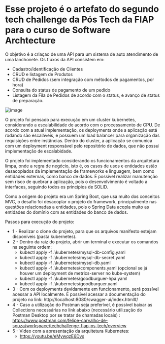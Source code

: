 # Esse projeto é o artefato do segundo tech challenge da Pós Tech da FIAP para o curso de Software Archtecture #

O objetivo é a criaçao de uma API para um sistema de auto atendimento de uma lanchonete.
Os fluxos da API consistem em:
 * Cadastro/identificação de Clientes
 * CRUD e listagem de Produtos
 * CRUD de Pedidos (sem integração com métodos de pagamentos, por hora)
 * Consulta do status de pagamento de um pedido
 * Listagem da Fila de Pedidos de acordo com o status, e avanço de status de preparação.
   
![image](https://github.com/felipecarvalhodesouza/techchallenge/assets/36648569/bd8b1d68-4428-4ff1-880c-649fb2cfa91a)

O projeto foi pensado para execução em um cluster kubernetes, considerando a escalabilidade de acordo com o processamento de CPU.
De acordo com a atual implementação, os deployments onde a aplicação está rodando são escaláveis, e possuem um load balancer para organização das requisições entre instâncias.
Dentro do cluster, a aplicação se comunica com um deployment responsável pelo repositório de dados, que não possui implementação de escalabidade.

O projeto foi implementado considerando os funcionamentos da arquitetura limpa, onde a regra de negócio, isto é, os casos de usos e entidades estão desacoplados da implementação de frameworks e linguagem, bem como entidades externas, como banco de dados.
É possível realizar manutenção sem risco de quebrar a aplicação, pois o desenvolvimento é voltado a interfaces, seguindo todos os princípios de SOLID.

Como a origem do projeto era um Spring Boot, que usa muito dos conceitos MVC, o desafio foi desacoplar o projeto do framework, principalmente nas questões relacionadas a entidades, pois o Spring Data acopla muito as entidades do domínio com as entidades do banco de dados.

Passos para execução do projeto:
* 1 - Realizar o clone do projeto, para que os arquivos manifesto estejam disponíveis (pasta kubernetes).
* 2 - Dentro da raiz do projeto, abrir um terminal e executar os comandos na seguinte ordem:
   * kubectl apply -f .\kubernetes\mysql-db-config.yaml
   * kubectl apply -f .\kubernetes\mysql-db-secret.yaml
   * kubectl apply -f .\kubernetes\mysql-db.yaml
   * kubectl apply -f .\kubernetes\components.yaml (opcional se já houver um deployment de metrics-server no kube-system)
   * kubectl apply -f .\kubernetes\goodburguer-hpa.yaml
   * kubectl apply -f .\kubernetes\goodburguer.yaml
* 3 - Com os deployments devidamente em funcionamento, será possível acessar a API localmente. É possível acessar a documentação do projeto no link:
 http://localhost:8080/swagger-ui/index.html#/
* 4 - Caso a utilização do Postman seja preferível, é possível baixar as Collections necessárias no link abaixo (necessário utilização do Postman Desktop por se tratar de chamadas locais) :
 https://www.postman.com/felipe-carvalho-de-souza/workspace/techchallenge-fiap-ps-tech/overview
* 5 - Video com a apresentação da arquitetura Kubernetes:
   * https://youtu.be/eMywqzE6Dvs 
